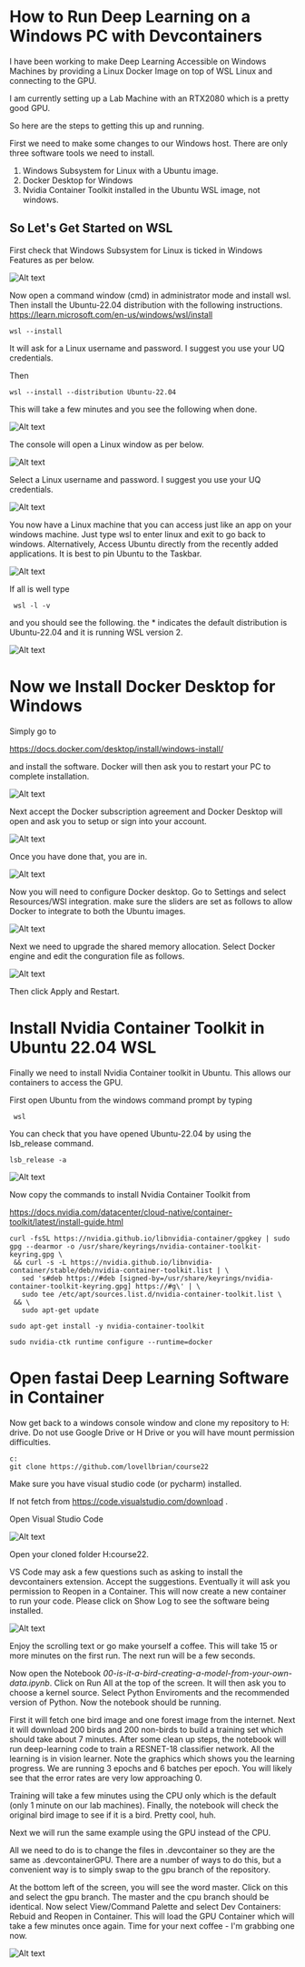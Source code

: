 # How to Run Deep Learning on a Windows PC with Devcontainers

I have been working to make Deep Learning Accessible on Windows Machines by providing a Linux Docker Image on top of WSL Linux and connecting to the GPU.

I am currently setting up a Lab Machine with an RTX2080 which is a pretty good GPU.

So here are the steps to getting this up and running.

First we need to make some changes to our Windows host.  There are only three software tools we need to install.

1. Windows Subsystem for Linux with a Ubuntu image.
2. Docker Desktop for Windows
3. Nvidia Container Toolkit installed in the Ubuntu WSL image, not windows. 

## So Let's Get Started on WSL

First check that Windows Subsystem for Linux is ticked in Windows Features as per below.

![Alt text](/images/image.png)

Now open a command window (cmd) in administrator mode and install wsl.  Then install the Ubuntu-22.04 distribution with the following instructions.
https://learn.microsoft.com/en-us/windows/wsl/install

 ```console
 wsl --install
 ```
 It will ask for a Linux username and password. I suggest you use your UQ credentials. 

 Then

 ```console
 wsl --install --distribution Ubuntu-22.04
 ```

 This will take a few minutes and you see the following when done.

 ![Alt text](/images/image-1.png)

The console will open a Linux window as per below.

![Alt text](/images/image-2.png)

Select a Linux username and password.  I suggest you use your UQ credentials. 
 
![Alt text](/images/image-3.png)

You now have a Linux machine that you can access just like an app on your windows machine.  Just type wsl to enter linux and exit to go back to windows. Alternatively, Access Ubuntu directly from the recently added applications. It is best to pin Ubuntu to the Taskbar. 

![Alt text](/images/image-4.png)

If all is well type 
```console
 wsl -l -v
 ```

 and you should see the following.  the * indicates the default distribution is Ubuntu-22.04 and it is running WSL version 2.

![Alt text](/images/image-9.png)

# Now we Install Docker Desktop for Windows

Simply go to

https://docs.docker.com/desktop/install/windows-install/

and install the software. Docker will then ask you to restart your PC to complete installation. 

![Alt text](/images/image-5.png)

Next accept the Docker subscription agreement and Docker Desktop will open and ask you to setup or sign into your account.

![Alt text](/images/image-6.png)

Once you have done that, you are in.

![Alt text](/images/image-8.png)

Now you will need to configure Docker desktop. Go to Settings and select Resources/WSl integration. make sure the sliders are set as follows to allow Docker to integrate to both the Ubuntu images. 

![Alt text](/images/image-10.png)

Next we need to upgrade the shared memory allocation. Select Docker engine and edit the conguration file as follows.

![Alt text](/images/image-11.png)

Then click Apply and Restart.


# Install Nvidia Container Toolkit in Ubuntu 22.04 WSL

Finally we need to install Nvidia Container toolkit in Ubuntu.  This allows our containers to access the GPU. 

First open Ubuntu from the windows command prompt by typing

```console
 wsl
 ```

 You can check that you have opened Ubuntu-22.04 by using the lsb_release command.

 ```console
 lsb_release -a
 ```

 ![Alt text](/images/image-12.png)

 Now copy the commands to install Nvidia Container Toolkit from 

 https://docs.nvidia.com/datacenter/cloud-native/container-toolkit/latest/install-guide.html


 
 ```console
 curl -fsSL https://nvidia.github.io/libnvidia-container/gpgkey | sudo gpg --dearmor -o /usr/share/keyrings/nvidia-container-toolkit-keyring.gpg \
  && curl -s -L https://nvidia.github.io/libnvidia-container/stable/deb/nvidia-container-toolkit.list | \
    sed 's#deb https://#deb [signed-by=/usr/share/keyrings/nvidia-container-toolkit-keyring.gpg] https://#g\' | \
    sudo tee /etc/apt/sources.list.d/nvidia-container-toolkit.list \
  && \
    sudo apt-get update
 
 ```

 ```console
 sudo apt-get install -y nvidia-container-toolkit
 ```

 ```console
 sudo nvidia-ctk runtime configure --runtime=docker
 ```

 # Open fastai Deep Learning Software in Container

 Now get back to a windows console window and clone my repository to H: drive.  Do not use Google Drive or H Drive or you will have mount permission difficulties. 

 ```console
 c:
 git clone https://github.com/lovellbrian/course22
 ```
 Make sure you have visual studio code (or pycharm) installed. 

 If not fetch from https://code.visualstudio.com/download .

 Open Visual Studio Code 

 ![Alt text](/images/image-13.png)

Open your cloned folder H:course22.

VS Code may ask a few questions such as asking to install the devcontainers extension. Accept the suggestions. Eventually it will ask you permission to Reopen in a Container.  This will now create a new container to run your code.  Please click on Show Log to see the software being installed. 

![Alt text](/images/image-16.png)

Enjoy the scrolling text or go make yourself a coffee.  This will take 15 or more minutes on the first run.  The next run will be a few seconds. 

Now open the Notebook *00-is-it-a-bird-creating-a-model-from-your-own-data.ipynb*.
Click on Run All at the top of the screen.  It will then ask you to choose a kernel source.  Select Python Enviroments and the recommended version of Python.  Now the notebook should be running. 

First it will fetch one bird image and one forest image from the internet.  Next it will download 200 birds and 200 non-birds to build a training set which should take about 7 minutes. After some clean up steps, the notebook will run deep-learning code to train a RESNET-18 classifier network.  All the learning is in vision learner. Note the graphics which shows you the learning progress. We are running 3 epochs and 6 batches per epoch. You will likely see that the error rates are very low approaching 0.  

Training will take a few minutes using the CPU only which is the default (only 1 minute on our lab machines).  Finally, the notebook will check the original bird image to see if it is a bird.  Pretty cool, huh.


Next we will run the same example using the GPU instead of the CPU. 

All we need to do is to change the files in .devcontainer so they are the same as .devcontainerGPU.   There are a number of ways to do this, but a convenient way is to simply swap to the gpu branch of the repository. 

At the bottom left of the screen, you will see the word master.  Click on this and select the gpu branch.  The master and the cpu branch should be identical. Now select View/Command Palette and select Dev Containers: Rebuid and Reopen in Container.  This will load the GPU Container which will take a few minutes once again.  Time for your next coffee -  I'm grabbing one now. 

![Alt text](/images/image-17.png)